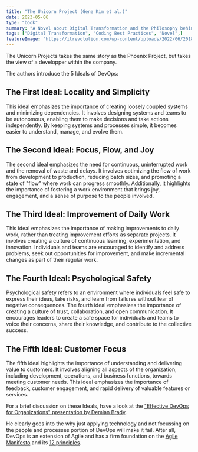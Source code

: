 ```yaml
---
title: "The Unicorn Project (Gene Kim et al.)"
date: 2023-05-06
type: "book"
summary: "A Novel about Digital Transformation and the Philosophy behind it."
tags: ["Digital Transformation", "Coding Best Practices", "Novel",]
featureImage: "https://itrevolution.com/wp-content/uploads/2022/06/201874.807f6bcfd5300074c312c3c85bd91c62-331x491.png"
---
```


The Unicorn Projects takes the same story as the Phoenix Project, but takes the view of a developper within the company.

The authors introduce the 5 Ideals of DevOps:

## The First Ideal: Locality and Simplicity
This ideal emphasizes the importance of creating loosely coupled systems and minimizing dependencies. It involves designing systems and teams to be autonomous, enabling them to make decisions and take actions independently. By keeping systems and processes simple, it becomes easier to understand, manage, and evolve them.

## The Second Ideal: Focus, Flow, and Joy
The second ideal emphasizes the need for continuous, uninterrupted work and the removal of waste and delays. It involves optimizing the flow of work from development to production, reducing batch sizes, and promoting a state of "flow" where work can progress smoothly. Additionally, it highlights the importance of fostering a work environment that brings joy, engagement, and a sense of purpose to the people involved.

## The Third Ideal: Improvement of Daily Work
This ideal emphasizes the importance of making improvements to daily work, rather than treating improvement efforts as separate projects. It involves creating a culture of continuous learning, experimentation, and innovation. Individuals and teams are encouraged to identify and address problems, seek out opportunities for improvement, and make incremental changes as part of their regular work.

## The Fourth Ideal: Psychological Safety
Psychological safety refers to an environment where individuals feel safe to express their ideas, take risks, and learn from failures without fear of negative consequences. The fourth ideal emphasizes the importance of creating a culture of trust, collaboration, and open communication. It encourages leaders to create a safe space for individuals and teams to voice their concerns, share their knowledge, and contribute to the collective success.

## The Fifth Ideal: Customer Focus
The fifth ideal highlights the importance of understanding and delivering value to customers. It involves aligning all aspects of the organization, including development, operations, and business functions, towards meeting customer needs. This ideal emphasizes the importance of feedback, customer engagement, and rapid delivery of valuable features or services.

For a brief discussion on these Ideals, have a look at the ["Effective DevOps for Organizations" presentation by Demian Brady](https://youtu.be/OCFw-ZuECow).

He clearly goes into the why just applying technology and not focussing on the people and processes portion of DevOps will make it fail.  After all, DevOps is an extension of Agile and has a firm foundation on the [Agile Manifesto](https://agilemanifesto.org/) and its [12 principles](https://agilemanifesto.org/principles.html).

